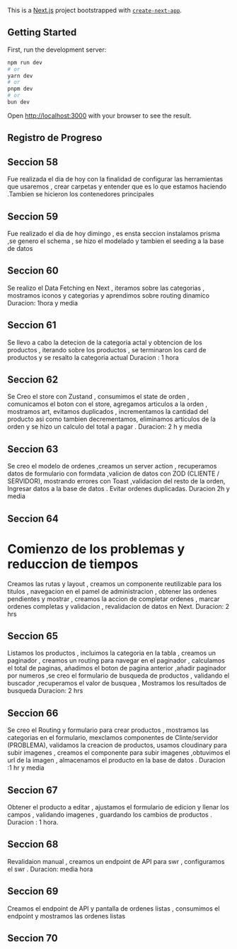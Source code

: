 This is a [Next.js](https://nextjs.org/) project bootstrapped with [`create-next-app`](https://github.com/vercel/next.js/tree/canary/packages/create-next-app).

## Getting Started

First, run the development server:

```bash
npm run dev
# or
yarn dev
# or
pnpm dev
# or
bun dev
```

Open [http://localhost:3000](http://localhost:3000) with your browser to see the result.

## Registro de Progreso

## Seccion 58

Fue realizada el dia de hoy con la finalidad de configurar las herramientas que usaremos , crear carpetas y entender que es lo que estamos haciendo .Tambien se hicieron los contenedores principales

## Seccion 59

Fue realizado el dia de hoy dimingo , es ensta seccion instalamos prisma ,se genero el schema , se hizo el modelado y tambien el seeding a la base de datos

## Seccion 60

Se realizo el Data Fetching en Next , iteramos sobre las categorias , mostramos iconos y categorias y aprendimos sobre routing dinamico Duracion: 1hora y media

## Seccion 61

Se llevo a cabo la detecion de la categoria actal y obtencion de los productos , iterando sobre los productos , se terminaron los card de productos y se resalto la categoria actual Duracion : 1 hora

## Seccion 62

Se Creo el store con Zustand , consumimos el state de orden , comunicamos el boton con el store, agregamos articulos a la orden , mostramos art, evitamos duplicados , incrementamos la cantidad del producto asi como tambien decrementamos, eliminamos articulos de la orden y se hizo un calculo del total a pagar . Duracion: 2 h y media

## Seccion 63

Se creo el modelo de ordenes ,creamos un server action , recuperamos datos de formulario con formdata ,valicion de datos con ZOD (CLIENTE / SERVIDOR), mostrando errores con Toast ,validacion del resto de la orden, Ingresar datos a la base de datos . Evitar ordenes duplicadas. Duracion 2h y media

## Seccion 64

# Comienzo de los problemas y reduccion de tiempos

Creamos las rutas y layout , creamos un componente reutilizable para los titulos , navegacion en el pamel de administracion , obtener las ordenes pendientes y mostrar ,
creamos la accion de completar ordenes , marcar ordenes completas y validacion , revalidacion de datos en Next. Duracion: 2 hrs

## Seccion 65

Listamos los productos , incluimos la categoria en la tabla , creamos un paginador , creamos un routing para navegar en el paginador , calculamos el total de paginas, añadimos el boton de pagina anterior ,añadir paginador por numeros ,se creo el formulario de busqueda de productos , validando el buscador ,recuperamos el valor de busquea , Mostramos los resultados de busqueda
Duracion: 2 hrs

## Seccion 66

Se creo el Routing y formulario para crear productos , mostramos las categorias en el formulario, mexclamos componentes de Clinte/servidor (PROBLEMA), validamos la creacion de productos, usamos cloudinary para subir imagenes , creamos el componente para subir imagenes ,obtuvimos el url de la imagen , almacenamos el producto en la base de datos . Duracion :1 hr y media

## Seccion 67

Obtener el producto a editar , ajustamos el formulario de edicion y llenar los campos , validando imagenes , guardando los cambios de productos . Duracion : 1 hora.

## Seccion 68

Revalidaion manual , creamos un endpoint de API para swr , configuramos el swr . Duracion: media hora

## Seccion 69

Creamos el endpoint de API y pantalla de ordenes listas , consumimos el endpoint y mostramos las ordenes listas

## Seccion 70
